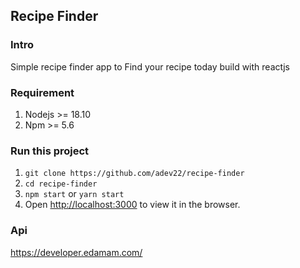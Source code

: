 ## Recipe Finder

### Intro

Simple recipe finder app to Find your recipe today build with reactjs

### Requirement

1. Nodejs >= 18.10
2. Npm >= 5.6

### Run this project

1. `git clone https://github.com/adev22/recipe-finder`
2. `cd recipe-finder`
3. `npm start` or `yarn start`
4. Open [http://localhost:3000](http://localhost:3000) to view it in the browser.

### Api

https://developer.edamam.com/
